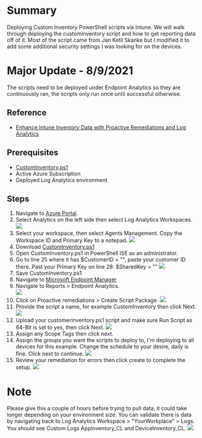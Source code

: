# Summary

Deploying Custom Inventory PowerShell scripts via Intune. We will walk through deploying the custominventory script and how to get reporting data off of it. Most of the script came from Jan Ketil Skanke but I modified it to add some additional security settings I was looking for on the devices.

# Major Update - 8/9/2021

The scripts need to be deployed under Endpoint Analytics so they are continuously ran, the scripts only run once until successful otherwise.

## Reference
* [Enhance Intune Inventory Data with Proactive Remediations and Log Analytics](https://msendpointmgr.com/2021/04/12/enhance-intune-inventory-data-with-proactive-remediations-and-log-analytics/)

## Prerequisites
* [CustomInventory.ps1](https://github.com/mattnovitsch/M365/blob/main/CustomInventory.ps1)
* Active Azure Subscription
* Deployed Log Analytics environment

## Steps

1. Navigate to [Azure Portal](https://portal.azure.com/#allservices).
2. Select Analytics on the left side then select Log Analytics Workspaces.
![](https://github.com/mattnovitsch/M365/blob/main/UpdateCompliance/UC2.jpg) 
3. Select your workspace, then select Agents Management. Copy the Workspace ID and Primary Key to a notepad.
![](https://github.com/mattnovitsch/M365/blob/main/DeployPowerShellScriptMEM/DPS1.jpg)
3. Download [CustomInventory.ps1](https://github.com/mattnovitsch/M365/blob/main/CustomInventory.ps1)
4. Open CustomInventory.ps1 in PowerShell ISE as an administrator.
5. Go to line 25 where it has $CustomerID = "", paste your customer ID there. Past your Primary Key on line 28: $SharedKey = ""
![](https://github.com/mattnovitsch/M365/blob/main/DeployPowerShellScriptMEM/DPS2.jpg)
6. Save CustomInventory.ps1
7. Navigate to [Microsoft Endpoint Manager](https://endpoint.microsoft.com)
8. Navigate to Reports > Endpoint Analytics.<BR>
![](https://github.com/mattnovitsch/M365/blob/main/DeployPowerShellScriptMEM/DPS3.jpg)
9. Click on Proactive remediations > Create Script Package.
![](https://github.com/mattnovitsch/M365/blob/main/DeployPowerShellScriptMEM/DPS4.jpg)
10. Provide the script a name, for example CustomInventory then click Next.
![](https://github.com/mattnovitsch/M365/blob/main/DeployPowerShellScriptMEM/DPS5.jpg)
11. Upload your customerinventory.ps1 script and make sure Run Script as 64-Bit is set to yes, then click Next.
![](https://github.com/mattnovitsch/M365/blob/main/DeployPowerShellScriptMEM/DPS6.jpg)
12. Assign any Scope Tags then click next.
13. Assign the groups you want the scripts to deploy to, I'm deploying to all devices for this example. Change the schedule to your desire, daily is fine. Click next to continue.
![](https://github.com/mattnovitsch/M365/blob/main/DeployPowerShellScriptMEM/DPS7.jpg)
14. Review your remediation for errors then click create to complete the setup.
![](https://github.com/mattnovitsch/M365/blob/main/DeployPowerShellScriptMEM/DPS8.jpg)

# Note
Please give this a couple of hours before trying to pull data, it could take longer depending on your environment size. You can validate there is data by navigating back to Log Analytics Workspace > "YourWorkplace" > Logs. You should see Custom Logs AppInventory_CL and DeviceInventory_CL. 
![](https://github.com/mattnovitsch/M365/blob/main/DPS9.jpg)